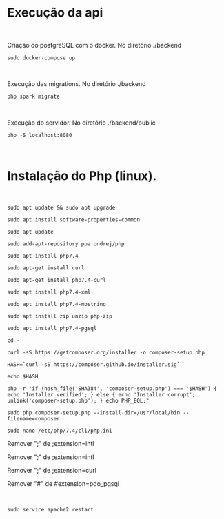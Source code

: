 # Execução da api

<br>

<p>Criação do postgreSQL com o docker. No diretório ./backend</p>

```
sudo docker-compose up
```

<br>

<p>Execução das migrations. No diretório ./backend</p>

```
php spark migrate
```

<br>

<p>Execução do servidor. No diretório ./backend/public</p>

```
php -S localhost:8080
```

<br>

# Instalação do Php (linux).

<br>

```
sudo apt update && sudo apt upgrade
```

```
sudo apt install software-properties-common
```

```
sudo apt update
```

```
sudo add-apt-repository ppa:ondrej/php
```

```
sudo apt install php7.4
```

```
sudo apt-get install curl
```

```
sudo apt-get install php7.4-curl
```

```
sudo apt install php7.4-xml
```

```
sudo apt install php7.4-mbstring
```

```
sudo apt install zip unzip php-zip
```

```
sudo apt install php7.4-pgsql
```

```
cd ~
```

```
curl -sS https://getcomposer.org/installer -o composer-setup.php
```

```
HASH=`curl -sS https://composer.github.io/installer.sig`
```

```
echo $HASH
```

```
php -r "if (hash_file('SHA384', 'composer-setup.php') === '$HASH') { echo 'Installer verified'; } else { echo 'Installer corrupt'; unlink('composer-setup.php'); } echo PHP_EOL;"
```

```
sudo php composer-setup.php --install-dir=/usr/local/bin --filename=composer
```

```
sudo nano /etc/php/7.4/cli/php.ini
```

<p>Remover ";" de ;extension=intl</p>
<p>Remover ";" de ;extension=intl</p>
<p>Remover ";" de ;extension=curl</p>
<p>Remover "#" de #extension=pdo_pgsql</p>

<br>

```
sudo service apache2 restart
```